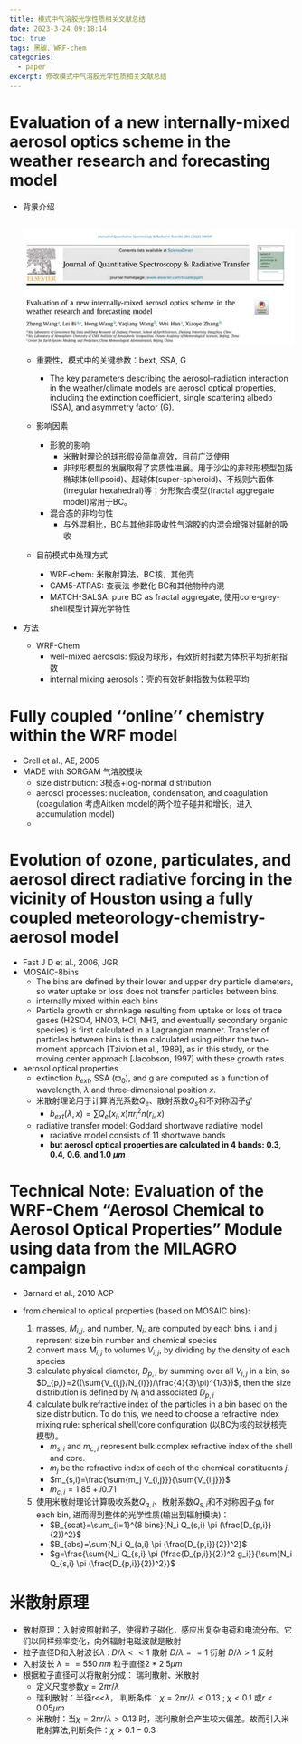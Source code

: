 ```yaml
---
title: 模式中气溶胶光学性质相关文献总结
date: 2023-3-24 09:18:14
toc: true
tags: 黑碳、WRF-chem
categories:
  - paper
excerpt: 修改模式中气溶胶光学性质相关文献总结
---
```


# Evaluation of a new internally-mixed aerosol optics scheme in the weather research and forecasting model

- 背景介绍

  ​	![img](模式中气溶胶光学性质修改的相关文献/clip_image002.jpg)

  - 重要性，模式中的关键参数：bext, SSA, G
    - The key parameters describing the aerosol–radiation interaction in the weather/climate models are aerosol optical properties, including the extinction coefficient, single scattering albedo (SSA), and asymmetry factor (G).

  - 影响因素
    - 形貌的影响
      -   米散射理论的球形假设简单高效，目前广泛使用
      -   非球形模型的发展取得了实质性进展。用于沙尘的非球形模型包括椭球体(ellipsoid)、超球体(super-spheroid)、不规则六面体(irregular hexahedral)等；分形聚合模型(fractal aggregate model)常用于BC。
    - 混合态的非均匀性
      -  与外混相比，BC与其他非吸收性气溶胶的内混会增强对辐射的吸收
  - 目前模式中处理方式
    - WRF-chem: 米散射算法，BC核，其他壳
    - CAM5-ATRAS: 查表法 参数化 BC和其他物种内混
    - MATCH-SALSA: pure BC as fractal aggregate, 使用core-grey-shell模型计算光学特性

- 方法

  - WRF-Chem
    - well-mixed aerosols: 假设为球形，有效折射指数为体积平均折射指数
    - internal mixing aerosols：壳的有效折射指数为体积平均

# Fully coupled ‘‘online’’ chemistry within the WRF model

- Grell et al., AE, 2005
- MADE with SORGAM 气溶胶模块
  - size distribution: 3模态+log-normal distribution
  - aerosol processes: nucleation, condensation, and coagulation (coagulation 考虑Aitken model的两个粒子碰并和增长，进入accumulation model)
  - 

# Evolution of ozone, particulates, and aerosol direct radiative forcing in the vicinity of Houston using a fully coupled meteorology-chemistry-aerosol model

- Fast J D et al., 2006, JGR
- MOSAIC-8bins
  -  The bins are defined by their lower and upper dry particle diameters, so water uptake or loss does not transfer particles between bins.
  - internally mixed within each bins
  - Particle growth or shrinkage resulting from uptake or loss of trace gases (H2SO4, HNO3, HCl, NH3, and eventually secondary organic species) is first calculated in a Lagrangian manner. Transfer of particles between bins is then calculated using either the two-moment approach [Tzivion et al., 1989], as in this study, or the moving center approach [Jacobson, 1997] with these growth rates.
- aerosol optical properties
  - extinction $b_{ext}$, SSA ($\varpi_0$), and g are computed as a function of wavelength, $\lambda$ and three-dimensional position $x$.
  - 米散射理论用于计算消光系数$Q_e$、散射系数$Q_s$和不对称因子$g'$
    - $b_{ext}(\lambda,x)=\sum{Q_e(x_i,x)\pi r_i^2 n(r_i,x)}$
  - radiative transfer model: Goddard shortwave radiative model
    - radiative model consists of 11 shortwave bands
    - **but aerosol optical properties are calculated in 4 bands: 0.3, 0.4, 0.6, and 1.0 $\mu m$**

# Technical Note: Evaluation of the WRF-Chem “Aerosol Chemical to Aerosol Optical Properties” Module using data from the MILAGRO campaign

- Barnard et al., 2010 ACP

- from chemical to optical properties (based on MOSAIC bins):

  1. masses, $M_{i,j}$, and number, $N_{i}$, are computed by each bins. i and j represent size bin number and chemical species
  2. convert mass $M_{i,j}$ to volumes $V_{i,j}$, by dividing by the density of each species
  3. calculate physical diameter, $D_{p,i}$ by summing over all $V_{i,j}$ in a bin, so $D_{p,i}=2((\sum{V_{i,j}/N_{i}})/\frac{4}{3}\pi)^{1/3})$, then the size distribution is defined by $N_{i}$ and associated $D_{p,i}$
  4. calculate bulk refractive index of the particles in a bin based on the size distribution. To do this, we need to choose a refractive index mixing rule: spherical shell/core configuration (以BC为核的球状核壳模型)。 
     - $m_{s,i}$ and $m_{c,i}$ represent bulk complex refractive index of the shell and core. 
     - $m_j$ be the refractive index of each of the chemical constituents $j$.
     - $m_{s,i}=\frac{\sum{m_j V_{i,j}}}{\sum{V_{i,j}}}$
     - $m_{c,i}=1.85+i0.71$
  5. 使用米散射理论计算吸收系数$Q_{a,i}$、散射系数$Q_{s,i}$和不对称因子$g_i$ for each bin, 进而得到整体的光学性质(输出到辐射模块)：
     - $B_{scat}=\sum_{i=1}^{8 bins}{N_i Q_{s,i} \pi (\frac{D_{p,i}}{2})^2}$
     - $B_{abs}=\sum{N_i Q_{a,i} \pi (\frac{D_{p,i}}{2})^2}$
     - $g=\frac{\sum{N_i Q_{s,i} \pi (\frac{D_{p,i}}{2})^2 g_i}}{\sum{N_i Q_{s,i} \pi (\frac{D_{p,i}}{2})^2}}$

  

# 米散射原理

- 散射原理：入射波照射粒子，使得粒子磁化，感应出复杂电荷和电流分布。它们以同样频率变化，向外辐射电磁波就是散射
- 粒子直径D和入射波长$\lambda$ : $D/\lambda<<1$ 散射 $D/\lambda==1$ 衍射 $D/\lambda>1$ 反射
- 入射波长 $\lambda==550\ nm$ 粒子直径$2*2.5\mu m$ 
- 根据粒子直径可以将散射分成： 瑞利散射、米散射
  - 定义尺度参数$\chi=2\pi r/\lambda$
  - 瑞利散射：半径r<<$\lambda$， 判断条件：$\chi = 2\pi r/\lambda < 0.13$ ; $\chi<0.1$ 或$r<0.05\mu m$
  - 米散射：当$\chi= 2\pi r/\lambda > 0.13$ 时，瑞利散射会产生较大偏差。故而引入米散射算法,判断条件：$\chi>0.1-0.3$